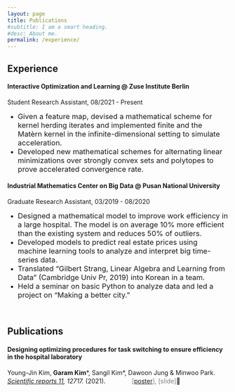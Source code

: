 ```yaml
---
layout: page
title: Publications
#subtitle: I am a smart heading.
#desc: About me.
permalink: /experience/
---
```


## Experience

#### Interactive Optimization and Learning @ Zuse Institute Berlin

Student Research Assistant, 08/2021 - Present

- <span style="font-size:16.5px"> Given a feature map, devised a mathematical scheme for kernel herding iterates and implemented finite and the Matèrn kernel in the infinite-dimensional setting to simulate acceleration.
- <span style="font-size:16.5px"> Developed new mathematical schemes for alternating linear minimizations over strongly convex sets and polytopes to prove accelerated convergence rate.



#### Industrial Mathematics Center on Big Data @ Pusan National University

Graduate Research Assistant, 03/2019 - 08/2020

- <span style="font-size:16.5px"> Designed a mathematical model to improve work efficiency in a large hospital. The model is on average 10% more efficient than the existing system and reduces 50% of outliers.
- <span style="font-size:16.5px"> Developed models to predict real estate prices using machine learning tools to analyze and interpret big time-series data.
- <span style="font-size:16.5px"> Translated “Gilbert Strang, Linear Algebra and Learning from Data” (Cambridge Univ Pr, 2019) into Korean in a team.
- <span style="font-size:16.5px"> Held a seminar on basic Python to analyze data and led a project on “Making a better city.”



</br>



## Publications

#### Designing optimizing procedures for task switching to ensure efficiency in the hospital laboratory

Young-Jin Kim, __Garam Kim__\*, Sangil Kim\*, Dawoon Jung & Minwoo Park. </br>
_[Scientific reports 11](https://www.nature.com/articles/s41598-021-92116-z), 12717._ (2021). <span style="color:grey"> 　　　　\[[poster](/assets/file/KSIAM_poster.pdf)\], [slide]</span>
